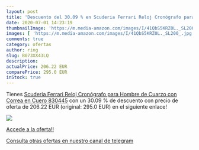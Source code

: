 ```yaml
---
layout: post
title: 'Descuento del 30.09 % en Scuderia Ferrari Reloj Cronógrafo para H'
date: 2020-07-01 14:23:19
thumbnailImage: 'https://m.media-amazon.com/images/I/41QbS5KRZ0L._SL200_.jpg'
images: [ 'https://m.media-amazon.com/images/I/41QbS5KRZ0L._SL200_.jpg' ]
comments: true
category: ofertas
author: ring
slug: B073XX43LQ
description:
actualPrice: 206.22 EUR
comparePrice: 295.0 EUR
inStock: true
---
```


Tienes [Scuderia Ferrari Reloj Cronógrafo para Hombre de Cuarzo con Correa en Cuero 830445](https://www.amazon.com/dp/B073XX43LQ/?tag=redken08-20) con un 30.09 % de descuento con precio de oferta de 206.22 EUR (original: 295.0 EUR) en el siguiente enlace!

[![](https://m.media-amazon.com/images/I/41QbS5KRZ0L._SL200_.jpg)](https://www.amazon.com/dp/B073XX43LQ/?tag=redken08-20)

[Accede a la oferta!!](https://www.amazon.com/dp/B073XX43LQ/?tag=redken08-20)

[Consulta otras ofertas en nuestro canal de telegram](https://t.me/s/ofertas25)
